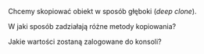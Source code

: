 Chcemy skopiować obiekt w sposób głęboki (_deep clone_).

W jaki sposób zadziałają różne metody kopiowania?

Jakie wartości zostaną zalogowane do konsoli?
